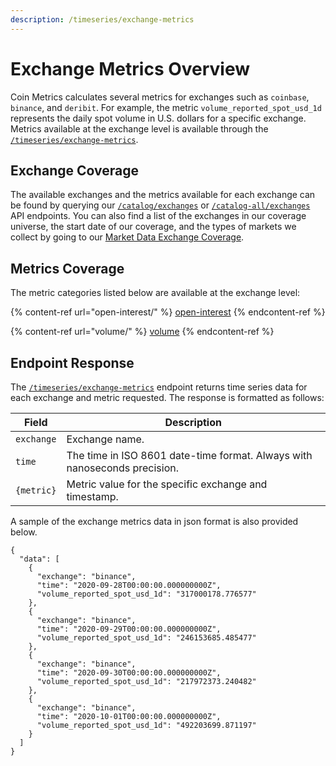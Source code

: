 ```yaml
---
description: /timeseries/exchange-metrics
---
```


# Exchange Metrics Overview

Coin Metrics calculates several metrics for exchanges such as `coinbase`, `binance`, and `deribit`. For example, the metric `volume_reported_spot_usd_1d` represents the daily spot volume in U.S. dollars for a specific exchange. Metrics available at the exchange level is available through the [`/timeseries/exchange-metrics`](https://docs.coinmetrics.io/api/v4#operation/getTimeseriesExchangeMetrics).

## Exchange Coverage

The available exchanges and the metrics available for each exchange can be found by querying our [`/catalog/exchanges`](https://docs.coinmetrics.io/api/v4#operation/getCatalogExchanges) or [`/catalog-all/exchanges`](https://docs.coinmetrics.io/api/v4#operation/getCatalogAllExchanges) API endpoints. You can also find a list of the exchanges in our coverage universe, the start date of our coverage, and the types of markets we collect by going to our [Market Data Exchange Coverage](https://docs.coinmetrics.io/exchanges/all-exchanges).&#x20;

## Metrics Coverage

The metric categories listed below are available at the exchange level:&#x20;

{% content-ref url="open-interest/" %}
[open-interest](open-interest/)
{% endcontent-ref %}

{% content-ref url="volume/" %}
[volume](volume/)
{% endcontent-ref %}

## Endpoint Response

The [`/timeseries/exchange-metrics`](https://docs.coinmetrics.io/api/v4#operation/getTimeseriesExchangeMetrics) endpoint returns time series data for each exchange and metric requested.  The response is formatted as follows:

| Field      | Description                                                               |
| ---------- | ------------------------------------------------------------------------- |
| `exchange` | Exchange name.                                                            |
| `time`     | The time in ISO 8601 date-time format. Always with nanoseconds precision. |
| `{metric}` | Metric value for the specific exchange and timestamp.                     |

A sample of the exchange metrics data in json format is also provided below.

```
{
  "data": [
    {
      "exchange": "binance",
      "time": "2020-09-28T00:00:00.000000000Z",
      "volume_reported_spot_usd_1d": "317000178.776577"
    },
    {
      "exchange": "binance",
      "time": "2020-09-29T00:00:00.000000000Z",
      "volume_reported_spot_usd_1d": "246153685.485477"
    },
    {
      "exchange": "binance",
      "time": "2020-09-30T00:00:00.000000000Z",
      "volume_reported_spot_usd_1d": "217972373.240482"
    },
    {
      "exchange": "binance",
      "time": "2020-10-01T00:00:00.000000000Z",
      "volume_reported_spot_usd_1d": "492203699.871197"
    }
  ]
}
```
